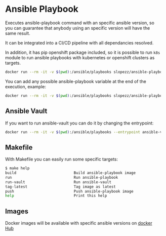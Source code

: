 # Ansible Playbook 

Executes ansible-playbook command with an specific ansible version, so you can guarantee that anybody using an specific version will have the same result.

It can be integrated into a CI/CD pipeline with all dependancies resolved.

In addition, it has pip openshift package included, so it is possible to run `k8s` module to run ansible playbooks with kubernetes or openshift clusters as targets.

```bash
docker run --rm -it -v $(pwd):/ansible/playbooks slopezz/ansible-playbook site.yml
```

You can add any possible ansible-playbook variable at the end of the execution, example:

```bash
docker run --rm -it -v $(pwd):/ansible/playbooks slopezz/ansible-playbook -i inventory site.yml --tags any-role -CD --vault-password-file vault.secret
```

## Ansible Vault

If you want to run ansible-vault you can do it by changing the entrypoint:
```bash
docker run --rm -it -v $(pwd):/ansible/playbooks --entrypoint ansible-vault slopezz/ansible-playbook edit host_vars/host_example/vault.yml --vault-password-file vault.secret
```

## Makefile

With Makefile you can easily run some specific targets:
```bash
$ make help
build                          Build ansible-playbook image
run                            Run ansible-playbook
run-vault                      Run ansible-vault
tag-latest                     Tag image as latest
push                           Push ansible-playbook image
help                           Print this help
```

## Images

Docker images will be available with specific ansible versions on [docker Hub](https://hub.docker.com/r/slopezz/ansible-playbook/tags/)
